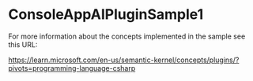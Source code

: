 # ConsoleAppAIPluginSample1

For more information about the concepts implemented in the sample see this URL: 

https://learn.microsoft.com/en-us/semantic-kernel/concepts/plugins/?pivots=programming-language-csharp
